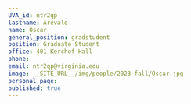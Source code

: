 ```yaml
---
UVA_id: ntr2qp
lastname: Arévalo
name: Oscar
general_position: gradstudent
position: Graduate Student
office: 401 Kerchof Hall
phone: 
email: ntr2qp@virginia.edu
image: __SITE_URL__/img/people/2023-fall/Oscar.jpg
personal_page:
published: true
---
```

